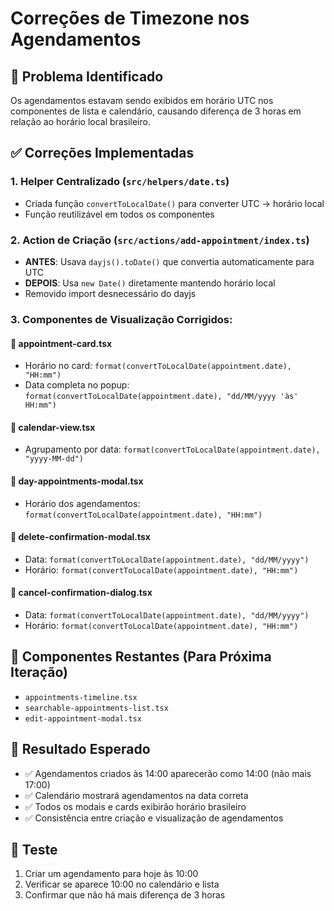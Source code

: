 # Correções de Timezone nos Agendamentos

## 🎯 Problema Identificado

Os agendamentos estavam sendo exibidos em horário UTC nos componentes de lista e calendário, causando diferença de 3 horas em relação ao horário local brasileiro.

## ✅ Correções Implementadas

### 1. **Helper Centralizado** (`src/helpers/date.ts`)

- Criada função `convertToLocalDate()` para converter UTC → horário local
- Função reutilizável em todos os componentes

### 2. **Action de Criação** (`src/actions/add-appointment/index.ts`)

- **ANTES**: Usava `dayjs().toDate()` que convertia automaticamente para UTC
- **DEPOIS**: Usa `new Date()` diretamente mantendo horário local
- Removido import desnecessário do dayjs

### 3. **Componentes de Visualização Corrigidos:**

#### 📅 **appointment-card.tsx**

- Horário no card: `format(convertToLocalDate(appointment.date), "HH:mm")`
- Data completa no popup: `format(convertToLocalDate(appointment.date), "dd/MM/yyyy 'às' HH:mm")`

#### 📅 **calendar-view.tsx**

- Agrupamento por data: `format(convertToLocalDate(appointment.date), "yyyy-MM-dd")`

#### 📅 **day-appointments-modal.tsx**

- Horário dos agendamentos: `format(convertToLocalDate(appointment.date), "HH:mm")`

#### 📅 **delete-confirmation-modal.tsx**

- Data: `format(convertToLocalDate(appointment.date), "dd/MM/yyyy")`
- Horário: `format(convertToLocalDate(appointment.date), "HH:mm")`

#### 📅 **cancel-confirmation-dialog.tsx**

- Data: `format(convertToLocalDate(appointment.date), "dd/MM/yyyy")`
- Horário: `format(convertToLocalDate(appointment.date), "HH:mm")`

## 🔧 Componentes Restantes (Para Próxima Iteração)

- `appointments-timeline.tsx`
- `searchable-appointments-list.tsx`
- `edit-appointment-modal.tsx`

## 🎯 Resultado Esperado

- ✅ Agendamentos criados às 14:00 aparecerão como 14:00 (não mais 17:00)
- ✅ Calendário mostrará agendamentos na data correta
- ✅ Todos os modais e cards exibirão horário brasileiro
- ✅ Consistência entre criação e visualização de agendamentos

## 🚀 Teste

1. Criar um agendamento para hoje às 10:00
2. Verificar se aparece 10:00 no calendário e lista
3. Confirmar que não há mais diferença de 3 horas
